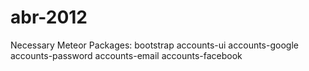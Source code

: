 abr-2012
========

Necessary Meteor Packages:
    bootstrap
    accounts-ui
    accounts-google
    accounts-password
    accounts-email
    accounts-facebook


